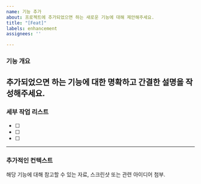 ```yaml
---
name: 기능 추가
about: 프로젝트에 추가되었으면 하는 새로운 기능에 대해 제안해주세요.
title: "[Feat]"
labels: enhancement
assignees: ''

---
```


### 기능 개요
추가되었으면 하는 기능에 대한 명확하고 간결한 설명을 작성해주세요.
---
### 세부 작업 리스트
- [ ] 
- [ ]   
- [ ] 
---
### 추가적인 컨텍스트
해당 기능에 대해 참고할 수 있는 자료, 스크린샷 또는 관련 아이디어 첨부.
